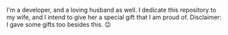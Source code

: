 I'm a developer, and a loving husband as well. I dedicate this repository to my wife, and I intend to give her a special gift that I am proud of. 
Disclaimer: I gave some gifts too besides this. :wink:
